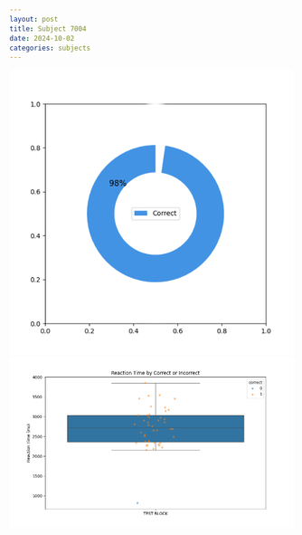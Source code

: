 ```yaml
---
layout: post
title: Subject 7004
date: 2024-10-02
categories: subjects
---
```


![](data/7004/run-1/7004_DSST_acc_{sub}.png)
![](data/7004/run-1/7004_DSST_rt.png)
